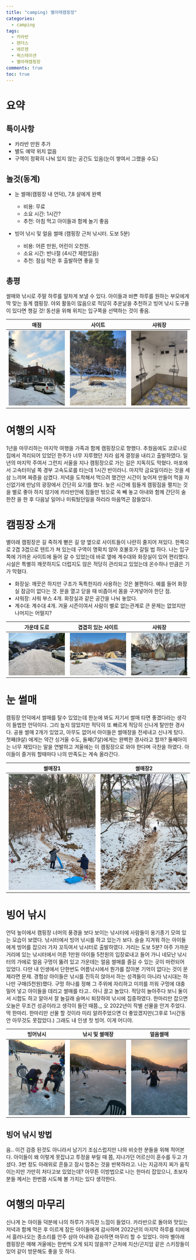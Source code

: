 ```yaml
---
title: "camping) 별아래캠핑장"
categories:
  - camping
tags:
  - 카라반
  - 렌더스
  - 에르젠
  - 퀵스테이션
  - 별아래캠핑장
comments: true
toc: true
---
```



<style>
table th:first-of-type {
    width: 33%;
}
table th:nth-of-type(2) {
    width: 33%;
}
table th:nth-of-type(3) {
    width: 33%;
}
</style>


# 요약 
## 특이사항

- 카라반 만원 추가
- 별도 예약 위치 없음
- 구역이 정확히 나눠 있지 않는 공간도 있음(눈이 쌓여서 그랬을 수도)

## 놀것(동계)
- 눈 썰매(캠핑장 내 언덕), 7,8 살에게 완벽
    - 비용: 무료
    - 소요 시간: 1시간? 
    - 추천: 아침 먹고 아이들과 함께 놀기 좋음

- 빙어 낚시 및 얼음 썰매 (캠핑장 근처 낚시터. 도보 5분)
    - 비용: 어른 만원, 어린이 오천원.
    - 소요 시간: 반나절 (4시간 제한있음)
    - 추천: 점심 먹은 후 출발하면 좋을 듯 

## 총평
썰매와 낚시로 주말 하루를 알차게 보낼 수 있다. 아이들과 바쁜 하루를 원하는 부모에게 딱 맞는 동계 캠핑장. 야외 활동이 많음으로 적당히 추운날을 추천하고 빙어 낚시 도구들이 있다면 챙길 것! 동선을 위해 위치는 입구쪽을 선택하는 것이 좋음. 

|매점|사이트|샤워장|
|:---:|:---:|:---:|
|![](/assets/images/2023-01-06-23-42-22.png)|![](/assets/images/2023-01-06-23-41-35.png)|![](/assets/images/2023-01-07-00-06-35.png)|


# 여행의 시작
 1년을 마무리하는 마지막 여행을 가족과 함께 캠핑장으로 향했다. 추웠음에도 코로나로 집에서 격리되어 있었던 한주가 너무 지루했던 지라 쉽게 결정을 내리고 출발하였다. 일년의 마지막 주여서 그런지 서울을 지나 캠핑장으로 가는 길은 지독히도 막혔다. 마포에서 고속터미널 쪽 경부 고속도로를 타는데 1시간 반이라니.  마지막 금요일이라는 것을 세삼 느끼며 짜증을 삼켰다. 저녁을 도착해서 먹으려 했건만 시간이 늦어져 만들어 먹을 자신없기에 만남의 광장에서 간단히 요기를 했다. 늦은 시간에 힘들게 캠핑짐을 펼치는 것을 별로 좋아 하지 않기에 카라반안에 짐들만 밖으로 쏙 빼 놓고 아내와 함께 간단히 술한잔 을 한 후 다음날 일어나 미뤄뒀던일을 하리라 마음먹곤 잠들었다. 


# 캠핑장 소개
별아래 캠핑장은 길 죽하게 뻗은 길 양 옆으로 사이트들이 나란히 줄지어 져있다. 한쪽으로 2겹 3겹으로 텐트가 쳐 있는데 구역이 명확치 않아 호불호가 갈릴 법 하다. 나는 입구쪽에 가까운 사이트에 들어 갈 수 있었는데 바로 옆에 계수대와 화장실이 있어 편리했다. 시설은 특별히 깨끗하지도 더럽지도 않은 적당히 관리되고 있었는데 온수하나 만큼은 기가 막혔다.

- 화장실: 깨끗은 하지만 구조가 독특한지라 사용하는 것은 불편하다. 예를 들어 화장실 잠금이 없다는 것. 문을 열고 닫을 때 비좁아서 몸을 구겨넣어야 한단 점.
- 샤워장: 샤워 부스 4개. 화장실과 같은 공간을 나눠 놓았다.
- 계수대: 계수대 4개. 겨울 시즌이여서 사람이 별로 없는관계로 큰 문제는 없었지만 나머지는 어떨지? 


|가운데 도로| 겹겹히 있는 사이트 |샤워장|
|:---:|:---:|:---:|
|![](/assets/images/2023-01-07-00-11-58.png)|![](/assets/images/2023-01-07-00-12-14.png)|![](/assets/images/2023-01-07-00-12-47.png)|


# 눈 썰매 
 캠핑장 언덕에서 썰매를 탈수 있었는데 한눈에 봐도 저기서 썰매 타면 좋겠다라는 생각이 들법한 언덕이다. 그리 높지 않았지만 적닥히 또 빠르게 적당히 신나게 탈만한 경사다. 공용 썰매 2개가 있었고, 아무도 없어서 아이들은 썰매장을 전세내고 신나게 탔다. 첫째(9살) 에게는 약간 싱거울 수도, 둘째(7살)에게는 완벽한 경사라고 할까? 둘째아이는 너무 재밌다는 말을 연발하고 겨울에는 이 캠핑장으로 와야 한다며 극찬을 하였다. 아이들이 즐거워 할때마다 나의 만족도는 계속 올라간다.

|썰매장1|썰매장2|
|:---:|:---:|
|![](/assets/images/2023-01-06-23-45-22.png)|![](/assets/images/2023-01-06-23-45-51.png)|

# 빙어 낚시 
 언덕 높이에서 캠핑장 너머의 풍경을 보다 보이는 낚시터에 사람들이 옹기종기 모여 있는 모습이 보였다. 낚시터에서 빙어 낚시를 하고 있는가 보다. 슬슬 지겨워 하는 아이들에게 빙어를 잡으러 가자 꼬득여서 낚시터로 출발하였다. 거리는 도보 5분? 아주 가까운 거리에 있는 낚시터에서 어른 1만원 아이들 5천원의 입장료내고 들어 가니 네모난 낚시터의 가에로 얼음 구멍이 뚫려 있고 가운데는 얼음 썰매를 즐길 수 있는 곳이 마련되어 있었다. 다만 내 인생에서 단한번도 어름낚시에서 뭔가를 잡아본 기억이 없다는 것이 문제라면 문제. 경험상 아이들은 낚시를 진득히 앉아서 하는 성격들이 아니라 낚시대는 하나만 구매(5천원)했다. 구멍 하나를 정해 그 주위에 자리하고 미끼를 끼워 구멍에 대충 밀어 넣고 아이들을 데리고 썰매를 타고.. 아니 끌고 놀았다. 적당히 놀아주다 보니 둘이서 시합도 하고 알아서 잘 놀길래 슬며시 퇴장하여 낚시에 집중하였다. 한마리만 잡으면 오늘은 무조건 성공이라고 생각이 들던 때쯤.,, 오 2022년이 작별 선물을 안겨 주었다. 딱 한마리. 한마리만 선물 할 것이라 미리 알려주었으면 더 좋았겠지만(그후로 1시간동안 아무것도 못잡았다.) 그래도 내 인생 첫 빙어. 이게 어디야. 



|빙어낚시|낚시 및 썰매장 |얼음썰매|
|:---:|:---:|:---:|
|![](/assets/images/2023-01-06-23-55-37.png)|![](/assets/images/2023-01-06-23-56-05.png)|![](/assets/images/2023-01-07-00-09-17.png)|



## 빙어 낚시 방법
 음.. 이건 검증 된것도 아니라서 남기기 조심스럽지만 나와 비슷한 분들을 위해 적어본다. 아이들이 왜 이렇게 못잡냐고 투정을 부릴 때 쯤, 지나가던 어르신이 훈수를 두고 가셨다. 3번 정도 아래위로 흔들고 잠시 멈추는 것을 반복하라고. 나는 지금까지 찌가 움직이는지만 가만히 처다고보 있었는데? 아무튼 이방법으로 나는 한마리 잡았으니, 초보자 분들 께서는 한번쯤 시도해 볼 가치는 있다 생각한다. 


# 여행의 마무리 
 신나게 논 아이들 덕분에 나의 하루가 가득찬 느낌이 들었다. 카라반으로 돌아와 맛있는 저녁과 함께 먹은 후 이르게 잠든 아이들에게 감사하며 2022년의 마지막 하루를 티비에서 흘러나오는 종소리를 안주 삼아 아내와 감사하면 마무리 할 수 있었다. 아마 별아래 캠핑장은 매해 겨울에는 한번씩 오게 되지 않을까? 근처에 지산/곤지암 같은 스키장들이 있어 같이 방문해도 좋을 듯 하다. 

 


